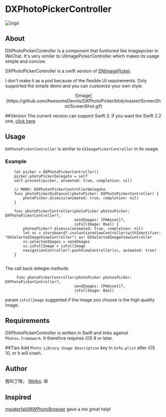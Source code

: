 # DXPhotoPickerController

![logo](https://github.com/AwesomeDennis/DXPhotoPicker/blob/master/ScreenShot/Icon.png)

## About
DXPhotoPickerController is a component that funtioned like imagepicker in WeChat. It's very similar to UIImagePickerController which makes its usage simple and concise.

DXPhotoPickerController is a swift version of [DNImagePicker](https://github.com/AwesomeDennis/DNImagePicker).

I don't make it as a pod because of the flexible UI requirements. Only supported the simple demo and you can customize your own style.

<center> ![image](https://github.com/AwesomeDennis/DXPhotoPicker/blob/master/ScreenShot/ScreenShot.gif) </center>

##Version
The current version can support Swift 3. If you want the Swift 2.2 one, [click here](https://github.com/AwesomeDennis/DXPhotoPicker/releases/tag/1.0)


## Usage
`DXPhotoPickerController` is similar to `UIImagePickerController` in its usage.

### Example
```
	let picker = DXPhotoPickerController()
    picker.photoPickerDelegate = self
    self.present(picker, animated: true, completion: nil)
```
```
    // MARK: DXPhototPickerControllerDelegate
    func photoPickerDidCancel(photoPicker: DXPhotoPickerController) {
        photoPicker.dismiss(animated: true, completion: nil)
    }

    func photoPickerController(photoPicker photosPicker: DXPhotoPickerController?,
                               sendImages: [PHAsset]?,
                               isFullImage: Bool) {
        photosPicker?.dismiss(animated: true, completion: nil)
        let vc = storyboard?.instantiateViewController(withIdentifier: "DXSelectedImageViewController") as! DXSelectedImageViewController
        vc.selectedImages = sendImages
        vc.isFullImage = isFullImage
        navigationController?.pushViewController(vc, animated: true)
    }


```

The call back delegte methods
```
	 func photoPickerController(photoPicker photosPicker: DXPhotoPickerController?,
                               sendImages: [PHAsset]?,
                               isFullImage: Bool)
```
 param `isFullImage` suggested if the image you choose is the high quality image.

## Requirements
DXPhotoPickerController is written in Swift and links against `Photos.framework`. It therefore requires iOS 8 or later.

##Tips
Add `Photo Library Usage Description` key in `Info.plist` after iOS 10, or it will crash.

## Author
我叫丁晓， [Weibo](http://weibo.com/GreatDingXiao).
😄

## Inspired
[mwaterfall/MWPhotoBrowser](https://github.com/mwaterfall/MWPhotoBrowser) gave a me great help!
